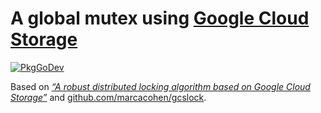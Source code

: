 # A global mutex using [Google Cloud Storage](https://cloud.google.com/storage)

[![PkgGoDev](https://pkg.go.dev/badge/image)](https://pkg.go.dev/github.com/ncruces/go-gcp/gmutex)

Based on _[“A robust distributed locking algorithm based on Google Cloud Storage”][1]_ and
[github.com/marcacohen/gcslock](https://github.com/marcacohen/gcslock).

[1]: https://www.joyfulbikeshedding.com/blog/2021-05-19-robust-distributed-locking-algorithm-based-on-google-cloud-storage.html